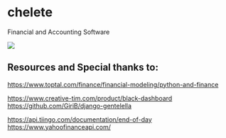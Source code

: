 # chelete
Financial and Accounting Software


<img src="https://github.com/ktsoaela/chelete/blob/main/chelete.png">

## Resources and Special thanks to:
https://www.toptal.com/finance/financial-modeling/python-and-finance

https://www.creative-tim.com/product/black-dashboard
https://github.com/GiriB/django-gentelella

https://api.tiingo.com/documentation/end-of-day
https://www.yahoofinanceapi.com/